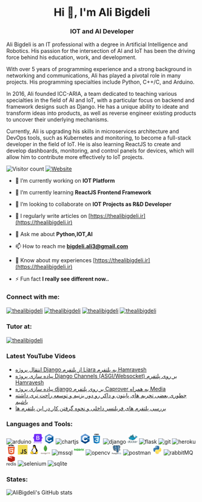 <h1 align="center">Hi 👋, I'm Ali Bigdeli</h1>
<h3 align="center">IOT and AI Developer</h3>

<p align="left">Ali Bigdeli is an IT professional with a degree in Artificial Intelligence and Robotics. His passion for the intersection of AI and IoT has been the driving force behind his education, work, and development.</p>

<p align="left">With over 5 years of programming experience and a strong background in networking and communications, Ali has played a pivotal role in many projects. His programming specialties include Python, C++/C, and Arduino.</p>

<p align="left">In 2016, Ali founded ICC-ARIA, a team dedicated to teaching various specialties in the field of AI and IoT, with a particular focus on backend and framework designs such as Django. He has a unique ability to ideate and transform ideas into products, as well as reverse engineer existing products to uncover their underlying mechanisms.</p>

<p align="left">Currently, Ali is upgrading his skills in microservices architecture and DevOps tools, such as Kubernetes and monitoring, to become a full-stack developer in the field of IoT. He is also learning ReactJS to create and develop dashboards, monitoring, and control panels for devices, which will allow him to contribute more effectively to IoT projects.</p>


![Visitor count](https://komarev.com/ghpvc/?username=alibigdeli&color=green)
[![Website](https://img.shields.io/website?down_color=blue&down_message=blue&up_color=yellow&up_message=my%20resume&url=https%3A%2F%2Falibigdeli.github.io%2F)](https://thealibigdeli.ir/about-me)


- 🔭 I’m currently working on **IOT Platform**

- 🌱 I’m currently learning **ReactJS Frontend Framework**

- 👯 I’m looking to collaborate on **IOT Projects as R&D Developer**

- 📝 I regularly write articles on [https://thealibigdeli.ir](https://thealibigdeli.ir)

- 💬 Ask me about **Python,IOT,AI**

- 📫 How to reach me **bigdeli.ali3@gmail.com**

- 📄 Know about my experiences [https://thealibigdeli.ir](https://thealibigdeli.ir)

- ⚡ Fun fact **I really see different now..**

<h3 align="left">Connect with me:</h3>
<p align="left">
<a href="https://linkedin.com/in/thealibigdeli" target="blank"><img align="center" src="https://raw.githubusercontent.com/rahuldkjain/github-profile-readme-generator/master/src/images/icons/Social/linked-in-alt.svg" alt="thealibigdeli" height="25" width="35" /></a>
<a href="https://instagram.com/thealibigdeli" target="blank"><img align="center" src="https://raw.githubusercontent.com/rahuldkjain/github-profile-readme-generator/master/src/images/icons/Social/instagram.svg" alt="thealibigdeli" height="25" width="35" /></a>
<a href="https://www.youtube.com/user/TheAlibigdeli" target="blank"><img align="center" src="https://raw.githubusercontent.com/rahuldkjain/github-profile-readme-generator/master/src/images/icons/Social/youtube.svg" alt="thealibigdeli" height="25" width="35" /></a>
<a href="https://www.aparat.com/allan" target="blank"><img align="center" src="https://seeklogo.com/images/A/aparat-logo-E058915B14-seeklogo.com.png" alt="thealibigdeli" height="25" width="25" /></a>
</p>

<h3 align="left">Tutor at:</h3>
<p align="left">
<a href="https://maktabkhooneh.org/teacher/ali-bigdeli/" target="blank"><img align="center" src="https://statics.maktabkhooneh.org/front/images/maktabkhooneh/brandmark_small.webp" alt="thealibigdeli" height="50" width="150" /></a>
</p>

### Latest YouTube Videos
<!-- YOUTUBE:START -->
- [انتقال پروژه Django از پلتفرم Liara به پلتفرم Hamravesh](https://www.youtube.com/watch?v=cu59m8SeeCA)
- [پیاده سازی پروژه Django Channels &lpar;ASGI/Websocket&rpar; بر روی پلتفرم Hamravesh](https://www.youtube.com/watch?v=GvWG3wN4rrU)
- [پیاده سازی پروژه django بر روی پلتفرم Caprover به همراه Media](https://www.youtube.com/watch?v=yC_52M5Ru1c)
- [چطوری بعضی تحریم های پایتون و داکر رو دور بزنیم و توسعه راحت تری داشته باشیم](https://www.youtube.com/watch?v=55hstfGOj_I)
- [بررسی پلتفرم های فریلنسر داخلی و نحوه گرفتن کار در این پلتفرم ها](https://www.youtube.com/watch?v=nOTKpI-9ZF8)
<!-- YOUTUBE:END -->

<h3 align="left">Languages and Tools:</h3>
<p align="left">
    <img src="https://cdn.worldvectorlogo.com/logos/arduino-1.svg" alt="arduino" width="26" height="26"/> 
<img src="https://raw.githubusercontent.com/devicons/devicon/master/icons/bootstrap/bootstrap-plain-wordmark.svg" alt="bootstrap" width="26" height="26"/>
<img src="https://raw.githubusercontent.com/devicons/devicon/master/icons/c/c-original.svg" alt="c" width="26" height="26"/>
<img src="https://www.chartjs.org/media/logo-title.svg" alt="chartjs" width="26" height="26"/>
<img src="https://raw.githubusercontent.com/devicons/devicon/master/icons/cplusplus/cplusplus-original.svg" alt="cplusplus" width="26" height="26"/>
<img src="https://raw.githubusercontent.com/devicons/devicon/master/icons/css3/css3-original-wordmark.svg" alt="css3" width="26" height="26"/>
<img src="https://user-images.githubusercontent.com/29748439/177030588-a1916efd-384b-439a-9b30-24dd24dd48b6.png" alt="django" width="40" height="26"/> 
<img src="https://raw.githubusercontent.com/devicons/devicon/master/icons/docker/docker-original-wordmark.svg" alt="docker" width="26" height="26"/>
<img src="https://www.vectorlogo.zone/logos/pocoo_flask/pocoo_flask-icon.svg" alt="flask" width="26" height="26"/>
<img src="https://www.vectorlogo.zone/logos/git-scm/git-scm-icon.svg" alt="git" width="26" height="26"/>
<img src="https://www.vectorlogo.zone/logos/heroku/heroku-icon.svg" alt="heroku" width="26" height="26"/>
<img src="https://raw.githubusercontent.com/devicons/devicon/master/icons/html5/html5-original-wordmark.svg" alt="html5" width="26" height="26"/>
<img src="https://raw.githubusercontent.com/devicons/devicon/master/icons/javascript/javascript-original.svg" alt="javascript" width="26" height="26"/>
<img src="https://raw.githubusercontent.com/devicons/devicon/master/icons/linux/linux-original.svg" alt="linux" width="26" height="26"/>
<img src="https://raw.githubusercontent.com/devicons/devicon/master/icons/mongodb/mongodb-original-wordmark.svg" alt="mongodb" width="26" height="26"/>
<img src="https://www.svgrepo.com/show/303229/microsoft-sql-server-logo.svg" alt="mssql" width="26" height="26"/>
<img src="https://raw.githubusercontent.com/devicons/devicon/master/icons/nginx/nginx-original.svg" alt="nginx" width="26" height="26"/>
<img src="https://www.vectorlogo.zone/logos/opencv/opencv-icon.svg" alt="opencv" width="26" height="26"/>
<img src="https://raw.githubusercontent.com/devicons/devicon/master/icons/postgresql/postgresql-original-wordmark.svg" alt="postgresql" width="26" height="26"/>
<img src="https://www.vectorlogo.zone/logos/getpostman/getpostman-icon.svg" alt="postman" width="26" height="26"/>
<img src="https://raw.githubusercontent.com/devicons/devicon/master/icons/python/python-original.svg" alt="python" width="26" height="26"/>
<img src="https://www.vectorlogo.zone/logos/rabbitmq/rabbitmq-icon.svg" alt="rabbitMQ" width="26" height="26"/>
<img src="https://raw.githubusercontent.com/devicons/devicon/master/icons/redis/redis-original-wordmark.svg" alt="redis" width="26" height="26"/>
<img src="https://raw.githubusercontent.com/detain/svg-logos/780f25886640cef088af994181646db2f6b1a3f8/svg/selenium-logo.svg" alt="selenium" width="26" height="26"/>
<img src="https://www.vectorlogo.zone/logos/sqlite/sqlite-icon.svg" alt="sqlite" width="26" height="26"/>
</p>

<h3 align="left">States:</h3>

![AliBigdeli's GitHub stats](https://github-readme-stats.vercel.app/api?username=alibigdeli&show_icons=true&theme=radical&include_all_commits=true&count_private=true)


